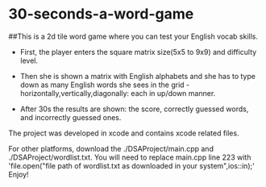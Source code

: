 # 30-seconds-a-word-game
##This is a 2d tile word game where you can test your English vocab skills. 

- First, the player enters the square matrix size(5x5 to 9x9) and difficulty level.

- Then she is shown a matrix with English alphabets and she has to type down as many English words she sees in the grid - horizontally,vertically,diagonally: each in up/down manner.

- After 30s the results are shown: the score, correctly guessed words, and incorrectly guessed ones.

The project was developed in xcode and contains xcode related files.

For other platforms, download the ./DSAProject/main.cpp and ./DSAProject/wordlist.txt. You will need to replace main.cpp line 223 with 'file.open("file path of wordlist.txt as downloaded in your system",ios::in);'
Enjoy!
